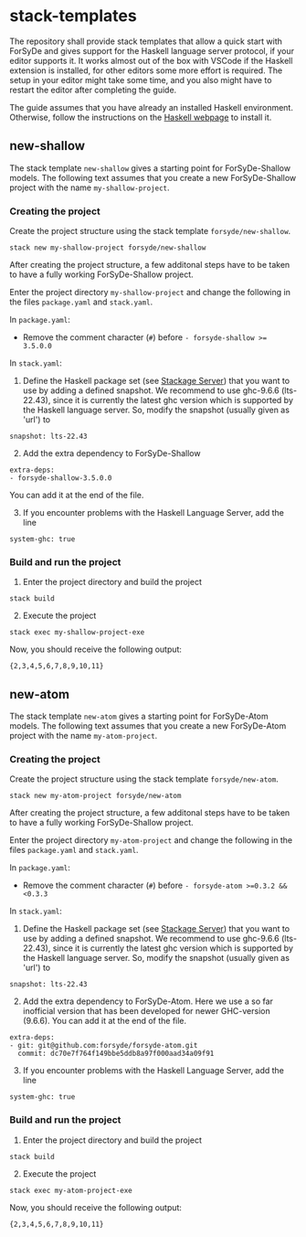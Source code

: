 # stack-templates
The repository shall provide stack templates that allow a quick start with ForSyDe and gives support for the Haskell language server protocol, if your editor supports it. It works almost out of the box with VSCode if the Haskell extension is installed, for other editors some more effort is required. The setup in your editor might take some time, and you also might have to restart the editor after completing the guide.

The guide assumes that you have already an installed Haskell environment. Otherwise, follow the instructions on the [Haskell webpage](https://www.haskell.org/) to install it.


## new-shallow
The stack template `new-shallow` gives a starting point for ForSyDe-Shallow models. The following text assumes that you create a new ForSyDe-Shallow project with the name `my-shallow-project`.

### Creating the project
Create the project structure using the stack template `forsyde/new-shallow`. 
```
stack new my-shallow-project forsyde/new-shallow
```
After creating the project structure, a few additonal steps have to be taken to have a fully working ForSyDe-Shallow project.

Enter the project directory `my-shallow-project` and change the following in the files `package.yaml` and `stack.yaml`.

In `package.yaml`:

- Remove the comment character (`#`) before `- forsyde-shallow >= 3.5.0.0`

In `stack.yaml`:

1. Define the Haskell package set (see [Stackage Server](https://www.stackage.org/)) that you want to use by adding a defined snapshot. We recommend to use ghc-9.6.6 (lts-22.43), since it is currently the latest ghc version which is supported by the Haskell language server. So, modify the snapshot (usually given as 'url') to
```
snapshot: lts-22.43
```
2. Add the extra dependency to ForSyDe-Shallow

```
extra-deps:
- forsyde-shallow-3.5.0.0
```

You can add it at the end of the file.

3. If you encounter problems with the Haskell Language Server, add the line

```
system-ghc: true
```
### Build and run the project
1. Enter the project directory and build the project
```
stack build
```
2. Execute the project
```
stack exec my-shallow-project-exe
```
Now, you should receive the following output:
```
{2,3,4,5,6,7,8,9,10,11}
```

## new-atom
The stack template `new-atom` gives a starting point for ForSyDe-Atom models. The following text assumes that you create a new ForSyDe-Atom project with the name `my-atom-project`.

### Creating the project
Create the project structure using the stack template `forsyde/new-atom`.
```
stack new my-atom-project forsyde/new-atom
```
After creating the project structure, a few additonal steps have to be taken to have a fully working ForSyDe-Shallow project.

Enter the project directory `my-atom-project` and change the following in the files `package.yaml` and `stack.yaml`.

In `package.yaml`:

- Remove the comment character (`#`) before `- forsyde-atom >=0.3.2 && <0.3.3`

In `stack.yaml`:

1. Define the Haskell package set (see [Stackage Server](https://www.stackage.org/)) that you want to use by adding a defined snapshot. We recommend to use ghc-9.6.6 (lts-22.43), since it is currently the latest ghc version which is supported by the Haskell language server. So, modify the snapshot (usually given as 'url') to
```
snapshot: lts-22.43
```
2. Add the extra dependency to ForSyDe-Atom. Here we use a so far inofficial version that has been developed for newer GHC-version (9.6.6). You can add it at the end of the file.

```
extra-deps:
- git: git@github.com:forsyde/forsyde-atom.git
  commit: dc70e7f764f149bbe5ddb8a97f000aad34a09f91
```

3. If you encounter problems with the Haskell Language Server, add the line

```
system-ghc: true
```
### Build and run the project
1. Enter the project directory and build the project
```
stack build
```
2. Execute the project
```
stack exec my-atom-project-exe
```
Now, you should receive the following output:
```
{2,3,4,5,6,7,8,9,10,11}
```
